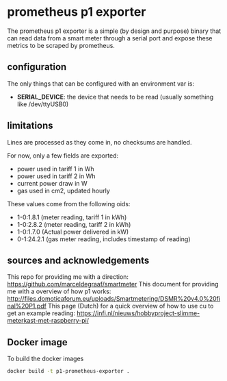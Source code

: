 # prometheus p1 exporter

The prometheus p1 exporter is a simple (by design and purpose) binary that can read data from a smart meter through a serial port and expose these metrics to be scraped by prometheus.

## configuration

The only things that can be configured with an environment var is:
 - **SERIAL_DEVICE**: the device that needs to be read (usually something like /dev/ttyUSB0)


## limitations

Lines are processed as they come in, no checksums are handled.

For now, only a few fields are exported:

- power used in tariff 1 in Wh
- power used in tariff 2 in Wh
- current power draw in W
- gas used in cm2, updated hourly

These values come from the following oids:

- 1-0:1.8.1 (meter reading, tariff 1 in kWh)
- 1-0:2.8.2 (meter reading, tariff 2 in kWh)
- 1-0:1.7.0 (Actual power delivered in kW)
- 0-1:24.2.1 (gas meter reading, includes timestamp of reading)

## sources and acknowledgements

This repo for providing me with a direction: https://github.com/marceldegraaf/smartmeter
This document for providing me with a overview of how p1 works: http://files.domoticaforum.eu/uploads/Smartmetering/DSMR%20v4.0%20final%20P1.pdf
This page (Dutch) for a quick overview of how to use cu to get an example reading: https://infi.nl/nieuws/hobbyproject-slimme-meterkast-met-raspberry-pi/


## Docker image

To build the docker images

```bash
docker build -t p1-prometheus-exporter .
```

